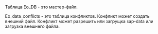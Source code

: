 Таблица Eo_DB - это мастер-файл.

Eo_data_conflicts - это таблица конфликтов.
Конфликт может создать внешний файл. Конфликт может разрешить или загрущка sap-data или загрузка внешнего файла.